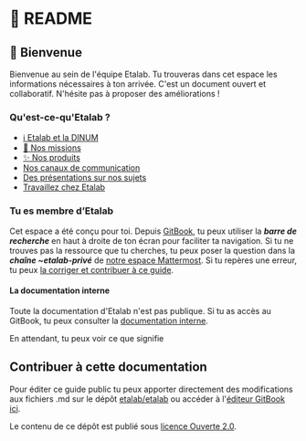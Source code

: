 # 👋 README

## 👋 Bienvenue

Bienvenue au sein de l'équipe Etalab. Tu trouveras dans cet espace les informations nécessaires à ton arrivée. C'est un document ouvert et collaboratif. N'hésite pas à proposer des améliorations !

### Qu'est-ce-qu'Etalab ?

* [ℹ Etalab et la DINUM](quest-ce-quetalab/etalab-et-la-dinum.md)
* [🎯 Nos missions](quest-ce-quetalab/nos-missions.md)
* [✨ Nos produits](quest-ce-quetalab/nos-produits.md)
* [Nos canaux de communication](nos-canaux-de-communications.md)
* [Des présentations sur nos sujets](presentations.md)
* [Travaillez chez Etalab](travailler-chez-etalab/)

### Tu es membre d’Etalab

Cet espace a été conçu pour toi. Depuis [GitBook](https://app.gitbook.com/o/w6D6SnLwCXQaMMSzcTvp), tu peux utiliser la _**barre de recherche**_ en haut à droite de ton écran pour faciliter ta navigation. Si tu ne trouves pas la ressource que tu cherches, tu peux poser la question dans la _**chaîne \~etalab-privé**_ de [notre espace Mattermost](https://doc.incubateur.net/communaute/travailler-a-beta-gouv/jutilise-les-outils-de-la-communaute/mattermost). Si tu repères une erreur, tu peux [la corriger et contribuer à ce guide](https://doc.incubateur.net/communaute/travailler-a-beta-gouv/jutilise-les-outils-de-la-communaute/gitbook/comment-contribuer-a-cette-documentation).

#### La documentation interne

Toute la documentation d'Etalab n'est pas publique. Si tu as accès au GitBook, tu peux consulter la [documentation interne](http://127.0.0.1:5000/o/w6D6SnLwCXQaMMSzcTvp/s/c3N3DD6hY1nzzkLmWW5L/).

En attendant, tu peux voir ce que signifie

## Contribuer à cette documentation

Pour éditer ce guide public tu peux apporter directement des modifications aux fichiers .md sur le dépôt [etalab/etalab](https://github.com/etalab/etalab) ou accéder à l'[éditeur GitBook ici](http://127.0.0.1:5000/o/w6D6SnLwCXQaMMSzcTvp/s/Yg2K9MmDJO5GdDaq9N63/).

Le contenu de ce dépôt est publié sous [licence Ouverte 2.0](licence.md).
